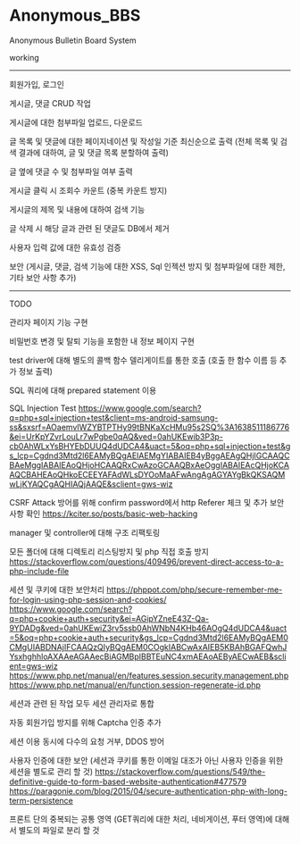 # Anonymous_BBS
Anonymous Bulletin Board System

working

---

회원가입, 로그인

게시글, 댓글 CRUD 작업

게시글에 대한 첨부파일 업로드, 다운로드

글 목록 및 댓글에 대한 페이지네이션 및 작성일 기준 최신순으로 출력 (전체 목록 및 검색 결과에 대하여, 글 및 댓글 목록 분할하여 출력)

글 옆에 댓글 수 및 첨부파일 여부 출력

게시글 클릭 시 조회수 카운트 (중복 카운트 방지)

게시글의 제목 및 내용에 대하여 검색 기능

글 삭제 시 해당 글과 관련 된 댓글도 DB에서 제거

사용자 입력 값에 대한 유효성 검증

보안 (게시글, 댓글, 검색 기능에 대한 XSS, Sql 인젝션 방지 및 첨부파일에 대한 제한, 기타 보안 사항 추가) 

---

TODO

관리자 페이지 기능 구현

비밀번호 변경 및 탈퇴 기능을 포함한 내 정보 페이지 구현

test driver에 대해 별도의 콜백 함수 델리게이트를 통한 호출 (호출 한 함수 이름 등 추가 정보 출력)

SQL 쿼리에 대해 prepared statement 이용

SQL Injection Test
https://www.google.com/search?q=php+sql+injection+test&client=ms-android-samsung-ss&sxsrf=AOaemvIWZYBTPTHy99tBNKaXcHMu95s2SQ%3A1638511186776&ei=UrKpYZvrLouLr7wPgbe0qAQ&ved=0ahUKEwib3P3p-cb0AhWLxYsBHYEbDUUQ4dUDCA4&uact=5&oq=php+sql+injection+test&gs_lcp=Cgdnd3Mtd2l6EAMyBQgAEIAEMgYIABAIEB4yBggAEAgQHjIGCAAQCBAeMggIABAIEAoQHjoHCAAQRxCwAzoGCAAQBxAeOggIABAIEAcQHjoKCAAQCBAHEAoQHkoECEEYAFAdWLsDYOoMaAFwAngAgAGYAYgBkQKSAQMwLjKYAQCgAQHIAQjAAQE&sclient=gws-wiz

CSRF Attack 방어를 위해 confirm password에서 http Referer 체크 및 추가 보안사항 확인
https://kciter.so/posts/basic-web-hacking

manager 및 controller에 대해 구조 리팩토링

모든 폴더에 대해 디렉토리 리스팅방지 및 php 직접 호출 방지
https://stackoverflow.com/questions/409496/prevent-direct-access-to-a-php-include-file

세션 및 쿠키에 대한 보안처리
https://phppot.com/php/secure-remember-me-for-login-using-php-session-and-cookies/
https://www.google.com/search?q=php+cookie+auth+security&ei=AGipYZneE43Z-Qa-9YDADg&ved=0ahUKEwiZ3rv5ssb0AhWNbN4KHb46AOgQ4dUDCA4&uact=5&oq=php+cookie+auth+security&gs_lcp=Cgdnd3Mtd2l6EAMyBQgAEM0CMgUIABDNAjIFCAAQzQIyBQgAEM0COgkIABCwAxAIEB5KBAhBGAFQwhJYsxhghhloAXAAeAGAAecBiAGMBpIBBTEuNC4xmAEAoAEByAECwAEB&sclient=gws-wiz
https://www.php.net/manual/en/features.session.security.management.php
https://www.php.net/manual/en/function.session-regenerate-id.php

세션과 관련 된 작업 모두 세션 관리자로 통합

자동 회원가입 방지를 위해 Captcha 인증 추가

세션 이용 동시에 다수의 요청 거부, DDOS 방어

사용자 인증에 대한 보안 (세션과 쿠키를 통한 이메일 대조가 아닌 사용자 인증을 위한 세션을 별도로 관리 할 것)
https://stackoverflow.com/questions/549/the-definitive-guide-to-form-based-website-authentication#477579
https://paragonie.com/blog/2015/04/secure-authentication-php-with-long-term-persistence

프론트 단의 중복되는 공통 영역 (GET쿼리에 대한 처리, 네비게이션, 푸터 영역)에 대해서 별도의 파일로 분리 할 것
